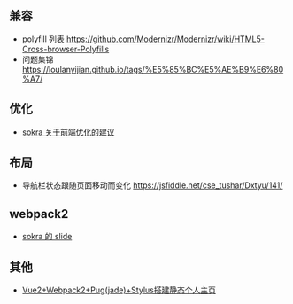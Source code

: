## 兼容
* polyfill 列表 https://github.com/Modernizr/Modernizr/wiki/HTML5-Cross-browser-Polyfills
* 问题集锦 https://loulanyijian.github.io/tags/%E5%85%BC%E5%AE%B9%E6%80%A7/

## 优化
* [sokra 关于前端优化的建议](http://sokra.github.io/slides/frontend-optimize/)

## 布局
* 导航栏状态跟随页面移动而变化 https://jsfiddle.net/cse_tushar/Dxtyu/141/

## webpack2
* [sokra 的 slide](http://sokra.github.io/slides/webpack2/)

## 其他
* [Vue2+Webpack2+Pug(jade)+Stylus搭建静态个人主页](https://my.oschina.net/chaoo/blog/846550)



